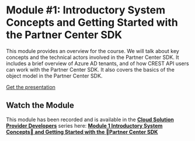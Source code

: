 # Module #1: Introductory System Concepts and Getting Started with the Partner Center SDK

This module provides an overview for the course. We will talk about key concepts and the technical actors involved in the Partner Center SDK. It includes a brief overview of Azure AD tenants, and of how CREST API users can work with the Partner Center SDK. It also covers the basics of the object model in the Partner Center SDK.

[Get the presentation](mod-01-overview.pptx)

## Watch the Module

This module has been recorded and is available in the **[Cloud Solution Provider Developers](https://channel9.msdn.com/Series/cspdev)** series here: **[Module 1 Introductory System Concepts and Getting Started with the Partner Center SDK](https://channel9.msdn.com/Series/cspdev/Module-1-Introductory-System-Concepts-and-Getting-Started-with-the-Partner-Center-SDK)**